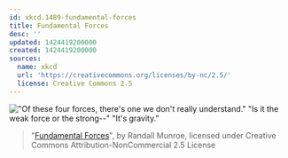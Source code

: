 ```yaml
---
id: xkcd.1489-fundamental-forces
title: Fundamental Forces
desc: ''
updated: 1424419200000
created: 1424419200000
sources:
  name: xkcd
  url: 'https://creativecommons.org/licenses/by-nc/2.5/'
  license: Creative Commons 2.5
---
```

!["Of these four forces, there's one we don't really understand." "Is it the weak force or the strong--" "It's gravity."](https://imgs.xkcd.com/comics/fundamental_forces.png)
> "[Fundamental Forces](https://xkcd.com/1489/)", by Randall Munroe, licensed under Creative Commons Attribution-NonCommercial 2.5 License
